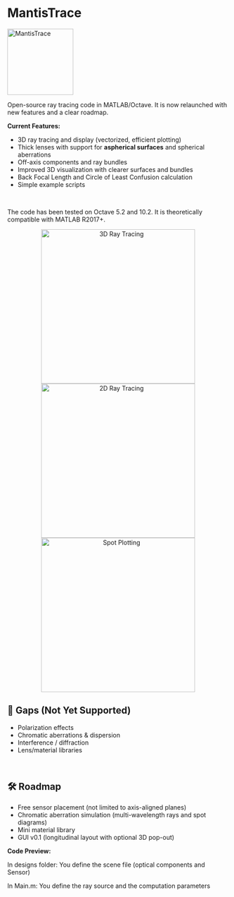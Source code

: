 # MantisTrace
<img width="150" height="150" alt="MantisTrace" src="https://github.com/user-attachments/assets/ac49af58-028d-4a14-b050-560f0a50c671" />

Open-source ray tracing code in MATLAB/Octave. It is now relaunched with new features and a clear roadmap.

<b>Current Features:</b>
* 3D ray tracing and display (vectorized, efficient plotting)
* Thick lenses with support for **aspherical surfaces** and spherical aberrations
* Off-axis components and ray bundles
* Improved 3D visualization with clearer surfaces and bundles
* Back Focal Length and Circle of Least Confusion calculation
* Simple example scripts
<br>

The code has been tested on Octave 5.2 and 10.2. It is theoretically compatible with MATLAB R2017+.

<p align="center">
  <img src="https://user-images.githubusercontent.com/49459541/95596533-2dfdb900-0a56-11eb-8c9b-fac2d2208e8e.PNG" width="350" title="3D Ray Tracing">
  <img src="https://user-images.githubusercontent.com/49459541/95596560-3524c700-0a56-11eb-9576-c322b56f469a.PNG" width="350" title="2D Ray Tracing">
  <img src="https://user-images.githubusercontent.com/49459541/95596548-3229d680-0a56-11eb-94b2-8dfd42ab4519.PNG" width="350" title="Spot Plotting">
</p>


## 🚧 Gaps (Not Yet Supported)
- Polarization effects  
- Chromatic aberrations & dispersion  
- Interference / diffraction  
- Lens/material libraries
<br>

## 🛠 Roadmap
- Free sensor placement (not limited to axis-aligned planes)
- Chromatic aberration simulation (multi-wavelength rays and spot diagrams)
- Mini material library
- GUI v0.1 (longitudinal layout with optional 3D pop-out)

<b>Code Preview:</b>

In designs folder: You define the scene file (optical components and Sensor) 

In Main.m: You define the ray source and the computation parameters


